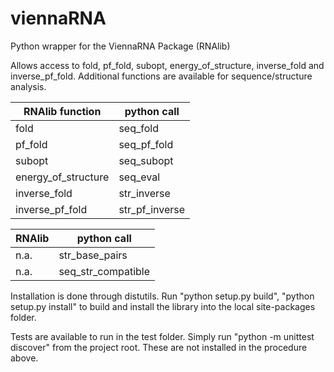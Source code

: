 viennaRNA
=========

Python wrapper for the ViennaRNA Package (RNAlib)

Allows access to fold, pf_fold, subopt, energy_of_structure, inverse_fold and
inverse_pf_fold. Additional functions are available for sequence/structure 
analysis.

|RNAlib function      |python call         |
|---------------------|--------------------|
|fold                 |seq_fold            |
|pf_fold              |seq_pf_fold         |
|subopt               |seq_subopt          |
|energy_of_structure  |seq_eval            |
|inverse_fold         |str_inverse         |
|inverse_pf_fold      |str_pf_inverse      |

|RNAlib               |python call         |
|---------------------|--------------------|
|n.a.                 |str_base_pairs      |
|n.a.                 |seq_str_compatible  |

Installation is done through distutils. Run "python setup.py build", "python 
setup.py install" to build and install the library into the local site-packages
folder.

Tests are available to run in the test folder. Simply run "python -m unittest 
discover" from the project root. These are not installed in the procedure above.